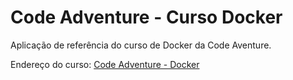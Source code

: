 # Code Adventure - Curso Docker

Aplicação de referência do curso de Docker da Code Aventure.

Endereço do curso: [Code Adventure - Docker](https://codeadventure.com.br/docs/docker)


